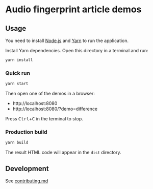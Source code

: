 # Audio fingerprint article demos

## Usage

You need to install [Node.js](https://nodejs.org) and [Yarn](https://yarnpkg.com) to run the application.

Install Yarn dependencies.
Open this directory in a terminal and run:

```bash
yarn install
```

### Quick run

```bash
yarn start
```

Then open one of the demos in a browser:
- http://localhost:8080
- http://localhost:8080/?demo=difference

Press <kbd>Ctrl</kbd>+<kbd>C</kbd> in the terminal to stop.

### Production build

```bash
yarn build
```

The result HTML code will appear in the `dist` directory.

## Development

See [contributing.md](contributing.md)
